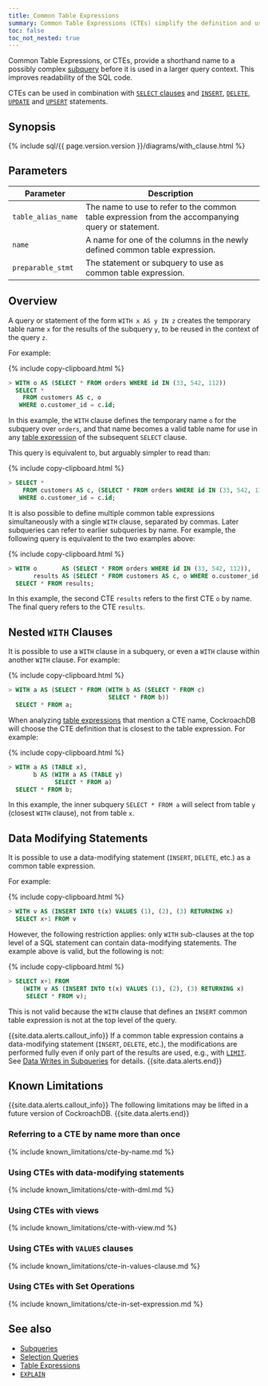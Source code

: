 ```yaml
---
title: Common Table Expressions
summary: Common Table Expressions (CTEs) simplify the definition and use of subqueries
toc: false
toc_not_nested: true
---
```


Common Table Expressions, or CTEs, provide a shorthand name to a
possibly complex [subquery](subqueries.html) before it is used in a
larger query context. This improves readability of the SQL code.

CTEs can be used in combination with [`SELECT`
clauses](select-clause.html) and [`INSERT`](insert.html),
[`DELETE`](delete.html), [`UPDATE`](update.html) and
[`UPSERT`](upsert.html) statements.

<div id="toc"></div>

## Synopsis

<div>{% include sql/{{ page.version.version }}/diagrams/with_clause.html %}</div>

<div markdown="1"></div>

## Parameters

Parameter | Description
----------|------------
`table_alias_name` | The name to use to refer to the common table expression from the accompanying query or statement.
`name` | A name for one of the columns in the newly defined common table expression.
`preparable_stmt` | The statement or subquery to use as common table expression.

## Overview

A query or statement of the form `WITH x AS y IN z` creates the
temporary table name `x` for the results of the subquery `y`, to be
reused in the context of the query `z`.

For example:

{% include copy-clipboard.html %}
~~~ sql
> WITH o AS (SELECT * FROM orders WHERE id IN (33, 542, 112))
  SELECT *
    FROM customers AS c, o
   WHERE o.customer_id = c.id;
~~~

In this example, the `WITH` clause defines the temporary name `o` for
the subquery over `orders`, and that name becomes a valid table name
for use in any [table expression](table-expressions.html) of the
subsequent `SELECT` clause.

This query is equivalent to, but arguably simpler to read than:

{% include copy-clipboard.html %}
~~~ sql
> SELECT *
    FROM customers AS c, (SELECT * FROM orders WHERE id IN (33, 542, 112)) AS o
   WHERE o.customer_id = c.id;
~~~

It is also possible to define multiple common table expressions
simultaneously with a single `WITH` clause, separated by commas. Later
subqueries can refer to earlier subqueries by name. For example, the
following query is equivalent to the two examples above:

{% include copy-clipboard.html %}
~~~ sql
> WITH o       AS (SELECT * FROM orders WHERE id IN (33, 542, 112)),
       results AS (SELECT * FROM customers AS c, o WHERE o.customer_id = c.id)
  SELECT * FROM results;
~~~

In this example, the second CTE `results` refers to the first CTE `o`
by name. The final query refers to the CTE `results`.

## Nested `WITH` Clauses

It is possible to use a `WITH` clause in a subquery, or even a `WITH` clause within another `WITH` clause. For example:

{% include copy-clipboard.html %}
~~~ sql
> WITH a AS (SELECT * FROM (WITH b AS (SELECT * FROM c)
                            SELECT * FROM b))
  SELECT * FROM a;
~~~

When analyzing [table expressions](table-expressions.html) that
mention a CTE name, CockroachDB will choose the CTE definition that is
closest to the table expression. For example:

{% include copy-clipboard.html %}
~~~ sql
> WITH a AS (TABLE x),
       b AS (WITH a AS (TABLE y)
             SELECT * FROM a)
  SELECT * FROM b;
~~~

In this example, the inner subquery `SELECT * FROM a` will select from
table `y` (closest `WITH` clause), not from table `x`.

## Data Modifying Statements

It is possible to use a data-modifying statement (`INSERT`, `DELETE`,
etc.) as a common table expression.

For example:

{% include copy-clipboard.html %}
~~~ sql
> WITH v AS (INSERT INTO t(x) VALUES (1), (2), (3) RETURNING x)
  SELECT x+1 FROM v
~~~

However, the following restriction applies: only `WITH` sub-clauses at
the top level of a SQL statement can contain data-modifying
statements. The example above is valid, but the following is not:

{% include copy-clipboard.html %}
~~~ sql
> SELECT x+1 FROM
    (WITH v AS (INSERT INTO t(x) VALUES (1), (2), (3) RETURNING x)
     SELECT * FROM v);
~~~

This is not valid because the `WITH` clause that defines an `INSERT`
common table expression is not at the top level of the query.

{{site.data.alerts.callout_info}}
If a common table expression contains
a data-modifying statement (<code>INSERT</code>, <code>DELETE</code>,
etc.), the modifications are performed fully even if only part
of the results are used, e.g., with <a
href="limit-offset.html"><code>LIMIT</code></a>. See <a
href="subqueries.html#data-writes-in-subqueries">Data
Writes in Subqueries</a> for details.
{{site.data.alerts.end}}

<div markdown="1"></div>

## Known Limitations

{{site.data.alerts.callout_info}}
The following limitations may be lifted
in a future version of CockroachDB.
{{site.data.alerts.end}}

<div markdown="1"></div>

### Referring to a CTE by name more than once

{% include known_limitations/cte-by-name.md %}

### Using CTEs with data-modifying statements

{% include known_limitations/cte-with-dml.md %}

### Using CTEs with views

{% include known_limitations/cte-with-view.md %}

### Using CTEs with `VALUES` clauses

{% include known_limitations/cte-in-values-clause.md %}

### Using CTEs with Set Operations

{% include known_limitations/cte-in-set-expression.md %}

## See also

- [Subqueries](subqueries.html)
- [Selection Queries](selection-queries.html)
- [Table Expressions](table-expressions.html)
- [`EXPLAIN`](explain.html)
